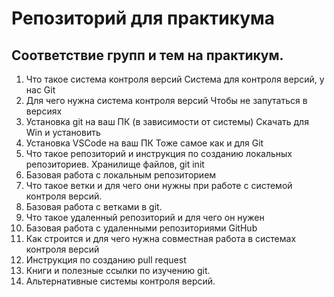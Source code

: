 # Репозиторий для практикума
## Соответствие групп и тем на практикум.

1. Что такое система контроля версий
   Система для контроля версий, у нас Git
2. Для чего нужна система контроля версий
    Чтобы не запутаться в версиях
3. Установка git на ваш ПК (в зависимости от системы)
    Скачать для Win и установить
4. Установка VSCode на ваш ПК
    Тоже самое как и для Git
5. Что такое репозиторий и инструкция по созданию локальных репозиториев.
    Хранилище файлов, git init
6. Базовая работа с локальным репозиторием
7. Что такое ветки и для чего они нужны при работе с системой контроля версий.
8. Базовая работа с ветками в git.
9. Что такое удаленный репозиторий и для чего он нужен
10. Базовая работа с удаленными репозиториями GitHub
11. Как строится и для чего нужна совместная работа в системах контроля версий
12. Инструкция по созданию pull request
13. Книги и полезные ссылки по изучению git.
14. Альтернативные системы контроля версий.
